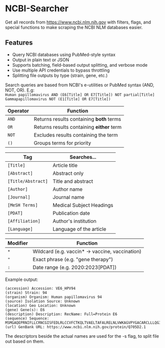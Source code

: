 # NCBI-Searcher
Get all records from https://www.ncbi.nlm.nih.gov with filters, flags, and special functions to make scraping the NCBI NLM databases easier.

## Features
- Query NCBI databases using PubMed-style syntax
- Output in plain text or JSON
- Supports batching, field-based output splitting, and verbose mode
- Use multiple API credentials to bypass throttling
- Splitting file outputs by type (strain, gene, etc.)

Search queries are based from NCBI's e-utilities or PubMed syntax (AND, NOT, OR). E.g:  
`Human papillomavirus AND (E6[Title] OR E7[Title]) NOT partial[Title]`  
`Gammapapillomavirus NOT (E1[Title] OR E7[Title])`  

| Operator | Function                                   |
| -------- | ------------------------------------------ |
| `AND`    | Returns results containing **both** terms  |
| `OR`     | Returns results containing **either** term |
| `NOT`    | Excludes results containing the term       |
| `()`     | Groups terms for priority                  |

| Tag                | Searches...              |
| ------------------ | ------------------------ |
| `[Title]`          | Article title            |
| `[Abstract]`       | Abstract only            |
| `[Title/Abstract]` | Title and abstract       |
| `[Author]`         | Author name              |
| `[Journal]`        | Journal name             |
| `[MeSH Terms]`     | Medical Subject Headings |
| `[PDAT]`           | Publication date         |
| `[Affiliation]`    | Author's institution     |
| `[Language]`       | Language of the article  |

| Modifier | Function                                         |
| -------- | ------------------------------------------------ |
| `*`      |  Wildcard (e.g. vaccin* → vaccine, vaccination)  |
| `"`      | Exact phrase (e.g. "gene therapy")               |
| `:`      | Date range (e.g. 2020:2023[PDAT])                |

Example output:

```
(accession) Accession: VE6_HPV94
(strain) Strain: 94
(organism) Organism: Human papillomavirus 94
(source) Isolation Source: Unknown
(location) Geo Location: Unknown
(gene) Gene(s): E6
(description) Description: RecName: Full=Protein E6
(sequence) Sequence:
MSMGAQEPRNIFLLCRNCGISFEDLRLCCVFCTKQLTVAELTAFALRELNLVWKAGVPYGACARCLLLQGIARRLKYWQYSYYVEGVEEETKESINTQQIRCYTCHKPLVKEEKDRHRNERRRLHKISGYWRGCCAYCWTRCTVRIPQ
(url) GenBank URL: https://www.ncbi.nlm.nih.gov/protein/Q705D2.1
```

The descriptors beside the actual names are used for the -s flag, to split file out based on them.
